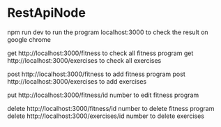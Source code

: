 # RestApiNode

npm run dev         to run the program
localhost:3000      to check the result on google chrome


get       http://localhost:3000/fitness                            to check all fitness program
get       http://localhost:3000/exercises                          to check all exercises

post      http://localhost:3000/fitness                            to add fitness program 
post      http://localhost:3000/exercises                          to add exercises

put       http://localhost:3000/fitness/id number                  to edit fitness program

delete    http://localhost:3000/fitness/id number                  to delete fitness program
delete    http://localhost:3000/exercises/id number                to delete exercises
